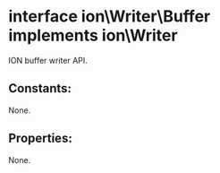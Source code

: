 #  interface ion\Writer\Buffer implements ion\Writer

ION buffer writer API.






## Constants:

None.

## Properties:

None.
